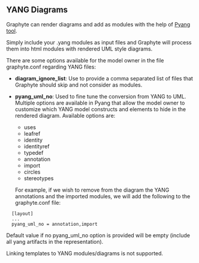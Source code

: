 ## YANG Diagrams

Graphyte can render diagrams and add as modules with the help of [Pyang tool](https://pypi.org/project/pyang/).

Simply include your .yang modules as input files and Graphyte will process them into html modules with rendered UML style diagrams.

There are some options available for the model owner in the file graphyte.conf regarding YANG files:

- **diagram_ignore_list**: Use to provide a comma separated list of files that Graphyte should skip and not consider as modules.
- **pyang_uml_no**: Used to fine tune the conversion from YANG to UML. Multiple options are available in Pyang that allow the model owner to customize which YANG model constructs and elements to hide in the rendered diagram. Available options are:
    - uses
    - leafref
    - identity
    - identityref
    - typedef
    - annotation
    - import
    - circles
    - stereotypes
    
  For example, if we wish to remove from the diagram the YANG annotations and the imported modules, we will add the following to the graphyte.conf file:
  
```
  [layout]
  ...
  pyang_uml_no = annotation,import
```

Default value if no pyang_uml_no option is provided will be empty (include all yang artifacts in the representation).

Linking templates to YANG modules/diagrams is not supported.
